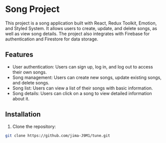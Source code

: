 # Song Project

This project is a song application built with React, Redux Toolkit, Emotion, and Styled System. It allows users to create, update, and delete songs, as well as view song details. The project also integrates with Firebase for authentication and Firestore for data storage.

## Features

- User authentication: Users can sign up, log in, and log out to access their own songs.
- Song management: Users can create new songs, update existing songs, and delete songs.
- Song list: Users can view a list of their songs with basic information.
- Song details: Users can click on a song to view detailed information about it.

## Installation

1. Clone the repository:

```bash
git clone https://github.com/jima-J9M1/tune.git
